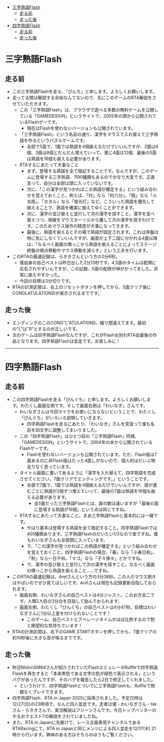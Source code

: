 <!-- TOC depthFrom:1 depthTo:3 insertAnchor:false orderedList:false -->

- [三字熟語Flash](#三字熟語flash)
  - [走る前](#走る前)
  - [走った後](#走った後)
- [四字熟語Flash](#四字熟語flash)
  - [走る前](#走る前-1)
  - [走った後](#走った後-1)

<!-- /TOC -->

# 三字熟語Flash

## 走る前

- この三字熟語Flashを走る、「ぴんち」と申します。よろしくお願いします。
- 走ってる間は解説する余裕なんてないので、先にこのゲームのRTA解説をさせていただきます。
  - この「三字熟語Flash」は、ブラウザで遊べる多数の無料ゲームを公開している「GAMEDESIGN」というサイトで、2005年の頭から公開されているFlashゲーです。
    - 現在はFlashを使わないバージョンも公開されています。
  - 「三字熟語Flash」という名前の通り、漢字をマウスで入れ替えて三字熟語を作るというパズルゲームです。
    - 全部で5面で、1面では熟語を4個揃えるだけでいいんですが、2面は6個、3面は8個とだんだん増えていって、更に4面は12個、最後の5面は熟語を16個も揃える必要があります。
  - RTAするにあたって大事なこと
    - まず、登場する熟語を全て暗記することです。なんですが、このゲームに登場する三字熟語、1190種類もあるのでかなり大変です。正直言って、自分は全部は頭に入っていないです。
    - 次に、「この漢字が見つかればこの熟語が確定する」という組み合わせを覚えておくこと。例えば、「村」なら「村八分」、「瓶」なら「火炎瓶」、「ホタル」なら「蛍光灯」など。こういった熟語を優先して揃えることで、熟語を確実に揃えてゆくことができます。
    - 次に、漢字の並び替えと並行して次の漢字を探すこと。漢字を並べ替えつつ、視線をマウスカーソルから離して次の漢字を探すわけです。このためマウス操作の精度が大事になってきます。
    - 最後に、熟語を揃えるとその場で熟語が固定されます。これは序盤は特に気にしなくていいんですが、画面が上下二段に分かれる4面以降は、「なるべく画面の隅っこから熟語を揃えることによってステージ終盤の視点移動やマウス移動を減らす」という工夫を行います。
- このRTAの最速記録は、らききさんという方の2分6秒。
  - 僕自身の自己ベストは昨日出した2分13秒です。4,5面のタイムは配牌に左右されやすいんですが、この記録、5面の配牌が神がかってました。非常に揃えやすかった。
  - 今回の目標は3分切りです。
- RTAの計測区間は、右上のリセットボタンを押してから、5面クリア後にCONGLATULATIONS!が表示されるまでです。

## 走った後

- エンディングのこのCONG"L"ATULATIONS、綴り間違えてます。最初の"L"は"R"とするのが正しいです。
- 次のゲームは四字熟語Flashなんですが、これがFlashお別れRTA会最後の作品となります。四字熟語Flashは並走です。お楽しみに！

----

# 四字熟語Flash

## 走る前

- この四字熟語Flashを走る「ぴんぐち」と申します。よろしくお願いします。わたくし画面左側です。そして画面右側は「わいなぎ」さんです。
  - わいなぎさんは今回マイクをお使いにならないということで、わたくし「ぴんぐち」がいろいろ説明していきます。
    - 四字熟語Flashを走るにあたり、「わいなぎ」さんを見習って僕も名前を四文字に調整してまいりました。
  - この「四字熟語Flash」はひとつ前の「三字熟語Flash」同様、「GAMEDESIGN」というサイトで、2004年の末から公開されているFlashゲーです。
    - Flashを使わないバージョンも公開されています。ただ、Flash版は7面あるのに非Flash版はたった4面しかないので、個人的はだいぶ物足りなく思っています。
  - タイトル画面に書いてあるように「漢字を入れ替えて、四字熟語を完成させてください。7面クリアでエンディングです。」ということです。
    - 全部で7面で、1面では熟語を4個揃えるだけでいいんですが、面が進むごとに熟語が2個ずつ増えていって、最後の7面は熟語を16個も揃える必要があります。
      - 全5面だった三字熟語Flashとは、面の数は違いますが「最後の面に登場する熟語が16個」という点は同じですね。
  - RTAするにあたって大事なこと。まあ三字熟語Flashと基本的には一緒です。
    - やはり基本は登場する熟語を全て暗記すること。四字熟語Flashでは405種類あります。三字熟語Flashのだいたい1/3なので楽ですね。僕もわいなぎさんも全部頭に入っています。
    - で、「この漢字が見つかればこの熟語が確定する」という組み合わせを覚えておくこと。四字熟語Flashの場合、「春」なら「小春日和」、「秋」なら一日千秋、「マゴ」なら「子々孫々」とかですね。
    - で、漢字の並び替えと並行して次の漢字を探すこと。なるべく画面の隅っこから熟語を揃えること……ですね。
- このRTAの最速記録は、Arelさんという方の3分38秒。この人のマウス捌きはやばいのでぜひ見てほしいです。Arelさんは現在も記録更新目指しておられます。
  - 画面右側、わいなぎさんの自己ベストは4分ジャスト。このお方全二です。人類2人目の3分台を目指して励んでおられます。
  - 画面左側、わたくし「ぴんぐち」の自己ベストは4分47秒。目標はわいなぎさんに1分以上差を付けられないことです！
    - このゲーム、自己ベストとアベレージタイムがほぼ比例するので割と絶望的な気持ちでいます！
- RTAの計測区間は、右下のGAME STARTボタンを押してから、7面クリアの約10秒後に大きな音が鳴るまでです。

## 走った後

- 昨日MidoriSM64さんが紹介されていたFlashエミュレータRuffleで四字熟語Flashを再生すると「本来黒色である文字の色が緑色で表示される」というバグがあったんですが、そのバグを報告したら2日で修正してくれました。
  - というわけで、四字熟語Flashとついでに三字熟語Flashも、Ruffleで問題なくプレイできます。
- 四字熟語Flash、RTA in Japan 2020に採用されました。予定日時は12/27(日)の23時頃で、なんと四人並走です。走者は僕・わいなぎさん・tskさん・らききさんで、実況解説はアジーンさんです。今日トップバッターのやるおクエスト7の解説をされていましたね。
- また、RTA in Japanに先駆けて、レース企画専用チャンネルであるRTARacingにて、RTA in Japanと同じメンツによる四人並走を12/17(木) 21時から行います。興味のある方はそちらのほうもご覧ください。

